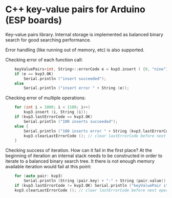 # C++ key-value pairs for Arduino (ESP boards)


Key-value pairs library. Internal storage is implemented as balanced binary search for good searching performance.

Error handling (like running out of memory, etc) is also supported. 


Checking error of each function call:

```C++
    keyValuePairs<int, String>::errorCode e = kvp3.insert ( {9, "nine"} );
    if (e == kvp3.OK)
        Serial.println ("insert succeeded");
    else
        Serial.println ("insert error " + String (e));
```

Checking error of multiple operations:

```C++
    for (int i = 1000; i < 1100; i++)
        kvp3.insert (i, String (i));
    if (kvp3.lastErrorCode == kvp3.OK)
        Serial.println ("100 inserts succeeded");
    else {
        Serial.println ("100 inserts error " + String (kvp3.lastErrorCode));
        kvp3.clearLastErrorCode (); // clear lastErrorCode before next operations
    }
```

Checking success of iteration. How can it fail in the first place? At the beginning of iteration an internal stack needs to be constructed in order to iterate to a balanced binary search tree. It there is not enough memory available iteration would fail at this point:

```C++
    for (auto pair: kvp3)
        Serial.println (String (pair.key) + "-" + String (pair.value));
    if (kvp3.lastErrorCode != kvp3.OK) Serial.println ("keyValuePair iteration error " + String (kvp3.lastErrorCode));
    kvp3.clearLastErrorCode (); // clear lastErrorCode before next operations```
